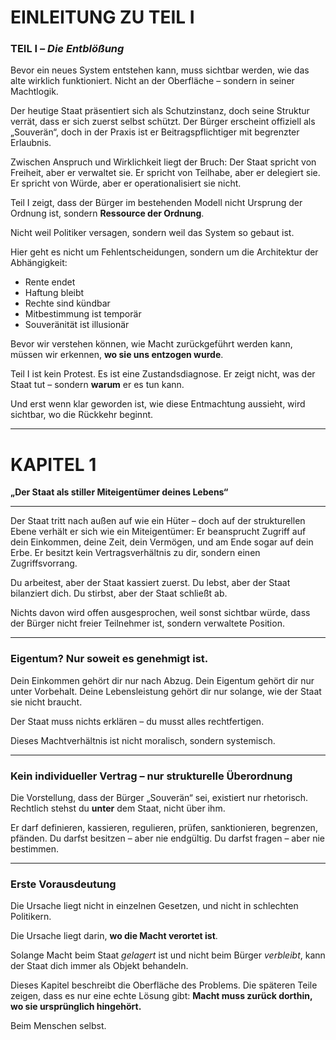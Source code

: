 # EINLEITUNG ZU TEIL I 

### TEIL I – *Die Entblößung*

Bevor ein neues System entstehen kann, muss sichtbar werden, wie das alte wirklich funktioniert.
Nicht an der Oberfläche – sondern in seiner Machtlogik.

Der heutige Staat präsentiert sich als Schutzinstanz,
doch seine Struktur verrät, dass er sich zuerst selbst schützt.
Der Bürger erscheint offiziell als „Souverän“,
doch in der Praxis ist er Beitragspflichtiger mit begrenzter Erlaubnis.

Zwischen Anspruch und Wirklichkeit liegt der Bruch:
Der Staat spricht von Freiheit,
aber er verwaltet sie.
Er spricht von Teilhabe,
aber er delegiert sie.
Er spricht von Würde,
aber er operationalisiert sie nicht.

Teil I zeigt,
dass der Bürger im bestehenden Modell nicht Ursprung der Ordnung ist,
sondern **Ressource der Ordnung**.

Nicht weil Politiker versagen,
sondern weil das System so gebaut ist.

Hier geht es nicht um Fehlentscheidungen,
sondern um die Architektur der Abhängigkeit:

* Rente endet
* Haftung bleibt
* Rechte sind kündbar
* Mitbestimmung ist temporär
* Souveränität ist illusionär

Bevor wir verstehen können,
wie Macht zurückgeführt werden kann,
müssen wir erkennen,
**wo sie uns entzogen wurde**.

Teil I ist kein Protest.
Es ist eine Zustandsdiagnose.
Er zeigt nicht, was der Staat tut –
sondern **warum** er es tun kann.

Und erst wenn klar geworden ist,
wie diese Entmachtung aussieht,
wird sichtbar,
wo die Rückkehr beginnt.

---


# KAPITEL 1 

**„Der Staat als stiller Miteigentümer deines Lebens“**

---

Der Staat tritt nach außen auf wie ein Hüter –
doch auf der strukturellen Ebene verhält er sich wie ein Miteigentümer:
Er beansprucht Zugriff auf dein Einkommen, deine Zeit, dein Vermögen,
und am Ende sogar auf dein Erbe.
Er besitzt kein Vertragsverhältnis zu dir,
sondern einen Zugriffsvorrang.

Du arbeitest, aber der Staat kassiert zuerst.
Du lebst, aber der Staat bilanziert dich.
Du stirbst, aber der Staat schließt ab.

Nichts davon wird offen ausgesprochen,
weil sonst sichtbar würde,
dass der Bürger nicht freier Teilnehmer ist,
sondern verwaltete Position.

---

### Eigentum? Nur soweit es genehmigt ist.

Dein Einkommen gehört dir nur nach Abzug.
Dein Eigentum gehört dir nur unter Vorbehalt.
Deine Lebensleistung gehört dir nur solange,
wie der Staat sie nicht braucht.

Der Staat muss nichts erklären –
du musst alles rechtfertigen.

Dieses Machtverhältnis ist nicht moralisch,
sondern systemisch.

---

### Kein individueller Vertrag – nur strukturelle Überordnung

Die Vorstellung, dass der Bürger „Souverän“ sei,
existiert nur rhetorisch.
Rechtlich stehst du **unter** dem Staat,
nicht über ihm.

Er darf definieren, kassieren, regulieren, prüfen,
sanktionieren, begrenzen, pfänden.
Du darfst besitzen – aber nie endgültig.
Du darfst fragen – aber nie bestimmen.

---

### Erste Vorausdeutung

Die Ursache liegt nicht in einzelnen Gesetzen,
und nicht in schlechten Politikern.

Die Ursache liegt darin,
**wo die Macht verortet ist**.

Solange Macht beim Staat *gelagert* ist
und nicht beim Bürger *verbleibt*,
kann der Staat dich immer als Objekt behandeln.

Dieses Kapitel beschreibt die Oberfläche des Problems.
Die späteren Teile zeigen,
dass es nur eine echte Lösung gibt:
**Macht muss zurück dorthin,
wo sie ursprünglich hingehört.**

Beim Menschen selbst.
